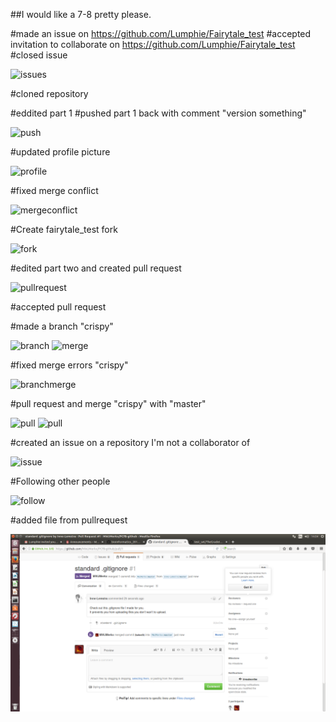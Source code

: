 ##I would like a 7-8 pretty please.




#made an issue on https://github.com/Lumphie/Fairytale_test
#accepted invitation to collaborate on https://github.com/Lumphie/Fairytale_test
#closed issue

![issues](/screenshots/Issues.png)

#cloned repository



#eddited part 1
#pushed part 1 back with comment "version something"

![push](/screenshots/successfullpush.png)


#updated profile picture

![profile](/screenshots/profilepicture.png)

#fixed merge conflict

![mergeconflict](screenshots/mergeconflict.png)



#Create fairytale_test fork

![fork](/screenshots/fork.png)

#edited part two and created pull request

![pullrequest](screenshots/pullrequest.png)

#accepted pull request


#made a branch "crispy"

![branch](screenshots/newbranch.png)
![merge](screenshots/mergebranch.png)

#fixed merge errors "crispy"

![branchmerge](/screenshots/fixedbranchmerge.png)


#pull request and merge "crispy" with "master"

![pull](/screenshots/pullrequest2.png)
![pull](/screenshots/pullrequest3.png)

#created an issue on a repository I'm not a collaborator of

![issue](/screenshots/noncolaborationissue.png)

#Following other people

![follow](/screenshots/following.png)

#added file from pullrequest

![merge](/screenshots/merge.png)
